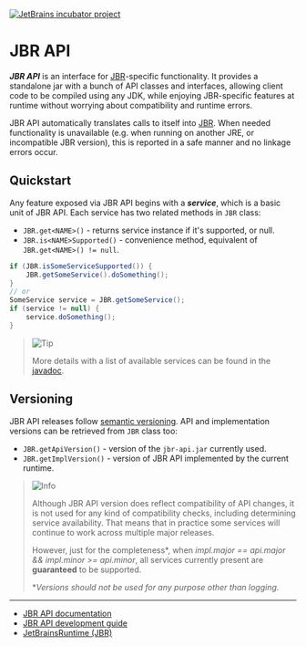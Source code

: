 [![JetBrains incubator project](https://jb.gg/badges/incubator.svg)](https://confluence.jetbrains.com/display/ALL/JetBrains+on+GitHub)

# JBR API

**_JBR API_** is an interface for
[JBR](https://github.com/JetBrains/JetBrainsRuntime)-specific functionality.
It provides a standalone jar with a bunch of API classes and interfaces,
allowing  client code to be compiled using any JDK, while enjoying JBR-specific
features at runtime without worrying about compatibility and runtime errors.

JBR API automatically translates calls to itself into
[JBR](https://github.com/JetBrains/JetBrainsRuntime).
When needed functionality is unavailable (e.g. when running on another JRE,
or incompatible JBR version), this is reported in a safe manner and no
linkage errors occur.


## Quickstart

Any feature exposed via JBR API begins with a **_service_**, which is a basic
unit of JBR API. Each service has two related methods in `JBR` class:
* `JBR.get<NAME>()` - returns service instance if it's supported, or null.
* `JBR.is<NAME>Supported()` - convenience method, equivalent of `JBR.get<NAME>() != null`.

```java
if (JBR.isSomeServiceSupported()) {
    JBR.getSomeService().doSomething();
}
// or
SomeService service = JBR.getSomeService();
if (service != null) {
    service.doSomething();
}
```
> <picture>
>   <source media="(prefers-color-scheme: light)" srcset="https://raw.githubusercontent.com/Mqxx/GitHub-Markdown/f167aefa480e8d37e9941a25f0b40981b74a47be/blockquotes/badge/light-theme/tip.svg">
>   <img alt="Tip" src="https://raw.githubusercontent.com/Mqxx/GitHub-Markdown/f167aefa480e8d37e9941a25f0b40981b74a47be/blockquotes/badge/dark-theme/tip.svg">
> </picture><br>
>
> More details with a list of available services can be found in the
> [javadoc](https://jetbrains.github.io/JetBrainsApiTest).


## Versioning

JBR API releases follow [semantic versioning](https://semver.org).
API and implementation versions can be retrieved from `JBR` class too:
* `JBR.getApiVersion()` - version of the `jbr-api.jar` currently used.
* `JBR.getImplVersion()` - version of JBR API implemented by the current runtime.

> <picture>
>   <source media="(prefers-color-scheme: light)" srcset="https://raw.githubusercontent.com/Mqxx/GitHub-Markdown/f167aefa480e8d37e9941a25f0b40981b74a47be/blockquotes/badge/light-theme/info.svg">
>   <img alt="Info" src="https://raw.githubusercontent.com/Mqxx/GitHub-Markdown/f167aefa480e8d37e9941a25f0b40981b74a47be/blockquotes/badge/dark-theme/info.svg">
> </picture><br>
>
> Although JBR API version does reflect compatibility of API
> changes, it is not used for any kind of compatibility checks, including
> determining service availability. That means that in practice some services
> will continue to work across multiple major releases.
> 
> However, just for the completeness*, when
> *impl.major == api.major && impl.minor >= api.minor*,
> all services currently present are **guaranteed** to be supported.
> 
> *_Versions should not be used for any purpose other than logging._

---
* [JBR API documentation](https://jetbrains.github.io/JetBrainsApiTest)
* [JBR API development guide](CONTRIBUTING.md)
* [JetBrainsRuntime (JBR)](https://github.com/JetBrains/JetBrainsRuntime)